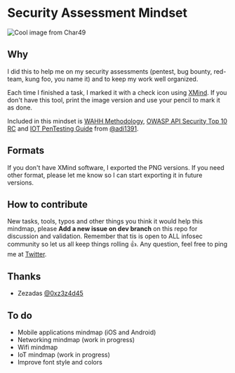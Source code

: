 # Security Assessment Mindset

![Cool image from Char49](https://char49.com/labs/wp-content/uploads/2018/03/mindset.jpg)

## Why
I did this to help me on my security assessments (pentest, bug bounty, red-team, kung foo, you name it) and to keep my work well organized.

Each time I finished a task, I marked it with a check icon using [XMind](https://www.xmind.net/). If you don't have this tool, print the image version and use your pencil to mark it as done.

Included in this mindset is [WAHH Methodology](http://mdsec.net/wahh/tasks.html), [OWASP API Security Top 10 RC](https://www.owasp.org/index.php/OWASP_API_Security_Project) and [IOT PenTesting Guide](https://www.gitbook.com/book/adi0x901/iot-pentesting-guide/details) from [@adi1391](https://twitter.com/adi1391).

## Formats
If you don't have XMind software, I exported the PNG versions. If you need other format, please let me know so I can start exporting it in future versions.

## How to contribute
New tasks, tools, typos and other things you think it would help this mindmap, please **Add a new issue on dev branch** on this repo for discussion and validation. Remember that tis is open to ALL infosec community so let us all keep things rolling  :thumbsup:. Any question, feel free to ping me at [Twitter](https://www.twitter.com/dsopas).

## Thanks
+ Zezadas [@0xz3z4d45](https://twitter.com/0xz3z4d45)

## To do
- Mobile applications mindmap (iOS and Android)
- Networking mindmap (work in progress)
- Wifi mindmap
- IoT mindmap (work in progress)
- Improve font style and colors
